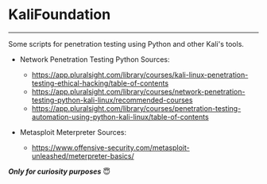 # KaliFoundation
- - - - 
Some scripts for penetration testing using Python and other Kali's tools.

* Network Penetration Testing Python Sources: 

    * https://app.pluralsight.com/library/courses/kali-linux-penetration-testing-ethical-hacking/table-of-contents
    * https://app.pluralsight.com/library/courses/network-penetration-testing-python-kali-linux/recommended-courses
    * https://app.pluralsight.com/library/courses/penetration-testing-automation-using-python-kali-linux/table-of-contents

* Metasploit Meterpreter Sources: 

    * https://www.offensive-security.com/metasploit-unleashed/meterpreter-basics/


***Only for curiosity purposes*** :innocent:
